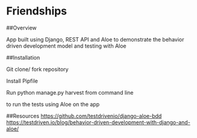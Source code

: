 # Friendships

##Overview

App built using Django, REST API and Aloe to demonstrate the behavior driven development model and testing with Aloe



##Installation

Git clone/ fork repository

Install Pipfile

Run python manage.py harvest from command line

to run the tests using Aloe on the app


##Resources
https://github.com/testdrivenio/django-aloe-bdd
https://testdriven.io/blog/behavior-driven-development-with-django-and-aloe/

